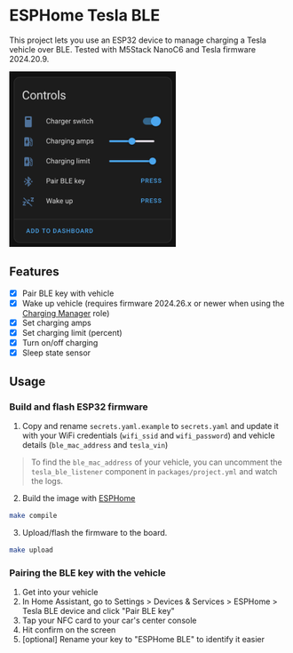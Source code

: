 # ESPHome Tesla BLE

This project lets you use an ESP32 device to manage charging a Tesla vehicle over BLE. Tested with M5Stack NanoC6 and Tesla firmware 2024.20.9.

<img src="./docs/ha-device.png" width="300">

## Features
- [x] Pair BLE key with vehicle
- [x] Wake up vehicle (requires firmware 2024.26.x or newer when using the [Charging Manager](https://github.com/teslamotors/vehicle-command/blob/main/pkg/protocol/protocol.md#roles) role)
- [x] Set charging amps
- [x] Set charging limit (percent)
- [x] Turn on/off charging
- [x] Sleep state sensor 

## Usage

### Build and flash ESP32 firmware

1. Copy and rename `secrets.yaml.example` to `secrets.yaml` and update it with your WiFi credentials (`wifi_ssid` and `wifi_password`) and vehicle details (`ble_mac_address` and `tesla_vin`)

> To find the `ble_mac_address` of your vehicle, you can uncomment the `tesla_ble_listener` component in `packages/project.yml` and watch the logs.

2. Build the image with [ESPHome](https://esphome.io/guides/getting_started_command_line.html)

```sh
make compile
```

3. Upload/flash the firmware to the board.

```sh
make upload
```

### Pairing the BLE key with the vehicle
1. Get into your vehicle
2. In Home Assistant, go to Settings > Devices & Services > ESPHome > Tesla BLE device and click "Pair BLE key"
3. Tap your NFC card to your car's center console
4. Hit confirm on the screen
5. [optional] Rename your key to "ESPHome BLE" to identify it easier
